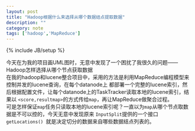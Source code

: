 ```yaml
---
layout: post
title: "Hadoop根据什么来选择从哪个数据结点提取数据"
description: ""
category: note
tags: ['hadoop','MapReduce']
---
```

{% include JB/setup %}

今天在为我的项目画UML图时，无意中发现了一个困扰了我很久的问题——Hadoop怎样选择从哪个节点获取数据  
在我的hadoop和lucene整合项目中，采用的方法是利用MapReduce编程模型来控制并发的lucene查询，在每个datanode上
都部署一个完整的lucene索引，然后根据配置文件，让每个datanode上的TaskTracker读取本地的lucene索引，结果以
`<score,resultmap>`的方式传给`map`，再让MapReduce做聚合过程。  
可是怎样保证`map`任务只读取本地的lucene索引呢？一直以为`map`从哪个节点取数据是不可以控的，今天无意中发现原来
`InputSplit`提供的一个接口`getLocations() `就是决定切分的数据来自哪些数据结点列表的。  
<!-- more -->
